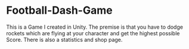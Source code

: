 # Football-Dash-Game
This is a Game I created in Unity. The premise is that you have to dodge rockets which are flying at your character and get the highest possible Score. There is also a statistics and shop page.
